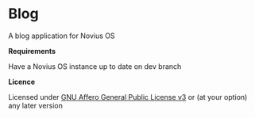 Blog
====

A blog application for Novius OS

**Requirements**

Have a Novius OS instance up to date on dev branch

**Licence**

Licensed under [GNU Affero General Public License v3](http://www.gnu.org/licenses/agpl-3.0.html) or (at your option) any later version
